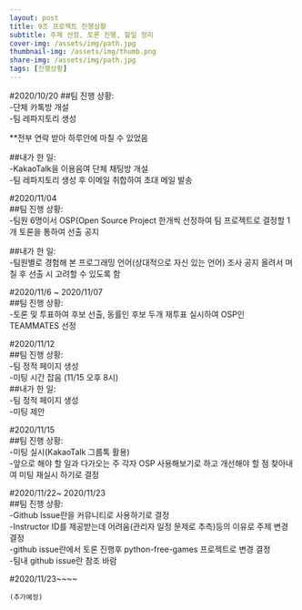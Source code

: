 ```yaml
---
layout: post
title: 9조 프로젝트 진행상황 
subtitle: 주제 선정, 토론 진행, 할일 정리
cover-img: /assets/img/path.jpg
thumbnail-img: /assets/img/thumb.png
share-img: /assets/img/path.jpg
tags: [진행상황]
---
```


#2020/10/20
##팀 진행 상황:   
 -단체 카톡방 개설   
 -팀 레파지토리 생성   
   
 **전부 연락 받아 하루안에 마칠 수 있었음   
   
##내가 한 일:   
  -KakaoTalk을 이용음여 단체 채팅방 개설   
  -팀 레파지토리 생성 후 이메일 취합하여 초대 메일 발송   
   
#2020/11/04   
##팀 진행 상황:   
 -팀원 6명이서 OSP(Open Source Project 한개씩 선정하여 팀 프로젝트로 결정할 1개 토론을 통하여 선출 공지   
    
##내가 한 일:   
 -팀원별로 경험해 본 프로그래밍 언어(상대적으로 자신 있는 언어) 조사 공지 올려서 며칠 후 선출 시 고려할 수 있도록 함   
   
#2020/11/6 ~ 2020/11/07   
##팀 진행 상황:   
 -토론 및 투표하여 후보 선출, 동률인 후보 두개 재투표 실시하여 OSP인 TEAMMATES 선정   

#2020/11/12   
##팀 진행 상황:   
 -팀 정적 페이지 생성   
 -미팅 시간 잡음 (11/15 오후 8시)   
##내가 한 일:   
 -팀 정적 페이지 생성   
 -미팅 제안   
   
#2020/11/15   
##팀 진행 상황:   
 -미팅 실시(KakaoTalk 그룹톡 활용)    
 -앞으로 해야 할 일과 다가오는 주 각자 OSP 사용해보기로 하고 개선해야 할 점 찾아내여 미팅 재실시 하기로 결정   
   
#2020/11/22~ 2020/11/23   
##팀 진행 상황:   
 -Github Issue란을 커뮤니티로 사용하기로 결정   
 -Instructor ID를 제공받는데 어려움(관리자 일정 문제로 추측)등의 이유로 주제 변경 결정   
 -github issue란에서 토론 진행후 python-free-games 프로젝트로 변경 결정   
 -팀내 github issue란 참조 바람   

 #2020/11/23~~~~   
    
    (추가예정)   
